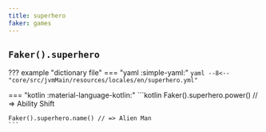 ```yaml
---
title: superhero
faker: games
---
```


## `Faker().superhero`

??? example "dictionary file"
    === "yaml :simple-yaml:"
        ```yaml
        --8<-- "core/src/jvmMain/resources/locales/en/superhero.yml"
        ```

=== "kotlin :material-language-kotlin:"
    ```kotlin
    Faker().superhero.power() // =>  Ability Shift

    Faker().superhero.name() // => Alien Man
    ```
